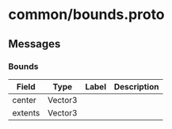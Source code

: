 
# common/bounds.proto



## Messages

### Bounds



| Field | Type | Label | Description |
| ----- | ---- | ----- | ----------- |
| center | Vector3 |  |  |
| extents | Vector3 |  |  |



 <!-- end of messages -->

 <!-- end of enums -->

 <!-- end of files -->